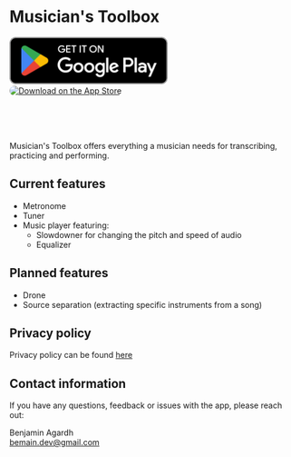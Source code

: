 # Musician's Toolbox
<p align="left">
    <a href='https://play.google.com/store/apps/details?id=se.agardh.musbx&pcampaignid=pcampaignidMKT-Other-global-all-co-prtnr-py-PartBadge-Mar2515-1' style="border-radius: 13px; height: 83px;"><img alt='Get it on Google Play' src='assets/google-play-badge.png' style="height: 83px;"/></a>
    <a href="https://apps.apple.com/us/app/musicians-toolbox/id1670009655?itsct=apps_box_badge&amp;itscg=30200" style="display: inline-block; border-radius: 13px; width: 250px; height: 83px;"><img src="https://tools.applemediaservices.com/api/badges/download-on-the-app-store/black/en-us?size=250x83&amp;releaseDate=1679443200" alt="Download on the App Store" style="border-radius: 13px; width: 250px; height: 83px;"></a>
</p>


Musician's Toolbox offers everything a musician needs for transcribing, practicing and performing. 

## Current features
- Metronome
- Tuner
- Music player featuring:
    - Slowdowner for changing the pitch and speed of audio
    - Equalizer

## Planned features
- Drone
- Source separation (extracting specific instruments from a song)

## Privacy policy
Privacy policy can be found [here](https://github.com/BeMain/musbx/blob/master/PRIVACY_POLICY.md)

## Contact information
If you have any questions, feedback or issues with the app, please reach out:

Benjamin Agardh \
bemain.dev@gmail.com
